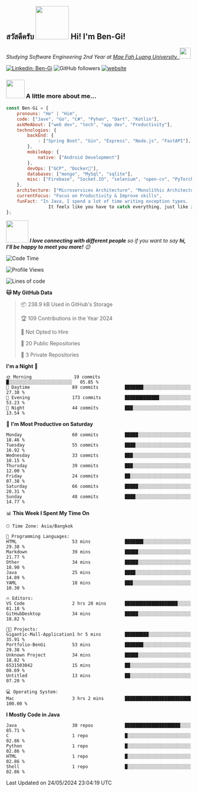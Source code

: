 <h2><p><a href="https://giphy.com/gifs/bread-L3nWlmgyqCeU8"></a></p>สวัสดีครับ <img src="https://media.giphy.com/media/L3nWlmgyqCeU8/giphy.gif" width="90" frameBorder="0" class="giphy-embed" allowFullScreen></img> Hi! I'm Ben-Gi!</h2>
<p><em>Studying Software Engineering 2nd Year at <a href="https://en.mfu.ac.th/home.html"> Mae Fah Luang University.
</a><img src="https://media.giphy.com/media/WUlplcMpOCEmTGBtBW/giphy.gif" width="30"> </em></p>


[![Linkedin: Ben-Gi](https://img.shields.io/badge/-BenGi-blue?style=flat-square&logo=Linkedin&logoColor=white&link=https://www.linkedin.com/in/nimit-tanbooutor-798139246/)](https://www.linkedin.com/in/nimit-tanbooutor-798139246/)
![GitHub followers](https://img.shields.io/github/followers/6531503042?label=Follow&style=social)
[![website](https://img.shields.io/badge/Website-46a2f1.svg?&style=flat-square&logo=Google-Chrome&logoColor=white&link=https://6531503042.github.io/Portfolio-BenGi/)](https://6531503042.github.io/Portfolio-BenGi/)

### <img src="https://media.giphy.com/media/VgCDAzcKvsR6OM0uWg/giphy.gif" width="50"> A little more about me...  

```javascript
const Ben-Gi = {
    pronouns: "He" | "Him",
    code: ["Jave", "Go", "C#", "Pyhon", "Dart", "Kotlin"],
    askMeAbout: ["web dev", "tech", "app dev", "Productivity"],
    technologies: {
        backEnd: {
            : ["Spring Boot", "Gin", "Express", "Node.js", "FastAPI"],
        },
        mobileApp: {
            native: ["Android Development"]
        },
        devOps: ["GCP", "Docker🐳"],
        databases: ["mongo", "MySql", "sqlite"],
        misc: ["Firebase", "Socket.IO", "selenium", "open-cv", "PyTorch"]
    },
    architecture: ["Microservices Architecture", "Monolithic Architecture", "Single page applications"],
    currentFocus: "Focus on Productivity & Improve skills",
    funFact: "In Java, I spend a lot of time writing exception types. 
                It feels like you have to catch everything, just like in baseball."
};
```

<img src="https://media.giphy.com/media/LnQjpWaON8nhr21vNW/giphy.gif" width="60"> <em><b>I love connecting with different people</b> so if you want to say <b>hi, I'll be happy to meet you more!</b> 😊</em>

<!--START_SECTION:waka-->
![Code Time](http://img.shields.io/badge/Code%20Time-3%20hrs%202%20mins-blue)

![Profile Views](http://img.shields.io/badge/Profile%20Views-235-blue)

![Lines of code](https://img.shields.io/badge/From%20Hello%20World%20I%27ve%20Written-1.1%20million%20lines%20of%20code-blue)

**🐱 My GitHub Data** 

> 📦 238.9 kB Used in GitHub's Storage 
 > 
> 🏆 109 Contributions in the Year 2024
 > 
> 🚫 Not Opted to Hire
 > 
> 📜 20 Public Repositories 
 > 
> 🔑 3 Private Repositories 
 > 
**I'm a Night 🦉** 

```text
🌞 Morning                19 commits          █░░░░░░░░░░░░░░░░░░░░░░░░   05.85 % 
🌆 Daytime                89 commits          ███████░░░░░░░░░░░░░░░░░░   27.38 % 
🌃 Evening                173 commits         █████████████░░░░░░░░░░░░   53.23 % 
🌙 Night                  44 commits          ███░░░░░░░░░░░░░░░░░░░░░░   13.54 % 
```
📅 **I'm Most Productive on Saturday** 

```text
Monday                   60 commits          █████░░░░░░░░░░░░░░░░░░░░   18.46 % 
Tuesday                  55 commits          ████░░░░░░░░░░░░░░░░░░░░░   16.92 % 
Wednesday                33 commits          ███░░░░░░░░░░░░░░░░░░░░░░   10.15 % 
Thursday                 39 commits          ███░░░░░░░░░░░░░░░░░░░░░░   12.00 % 
Friday                   24 commits          ██░░░░░░░░░░░░░░░░░░░░░░░   07.38 % 
Saturday                 66 commits          █████░░░░░░░░░░░░░░░░░░░░   20.31 % 
Sunday                   48 commits          ████░░░░░░░░░░░░░░░░░░░░░   14.77 % 
```


📊 **This Week I Spent My Time On** 

```text
🕑︎ Time Zone: Asia/Bangkok

💬 Programming Languages: 
HTML                     53 mins             ███████░░░░░░░░░░░░░░░░░░   29.38 % 
Markdown                 39 mins             █████░░░░░░░░░░░░░░░░░░░░   21.77 % 
Other                    34 mins             █████░░░░░░░░░░░░░░░░░░░░   18.90 % 
Java                     25 mins             ████░░░░░░░░░░░░░░░░░░░░░   14.09 % 
YAML                     18 mins             ███░░░░░░░░░░░░░░░░░░░░░░   10.30 % 

🔥 Editors: 
VS Code                  2 hrs 28 mins       ████████████████████░░░░░   81.18 % 
GitHubDesktop            34 mins             █████░░░░░░░░░░░░░░░░░░░░   18.82 % 

🐱‍💻 Projects: 
Gigantic-Mall-Application1 hr 5 mins         █████████░░░░░░░░░░░░░░░░   35.91 % 
Portfolio-BenGi          53 mins             ███████░░░░░░░░░░░░░░░░░░   29.38 % 
Unknown Project          34 mins             █████░░░░░░░░░░░░░░░░░░░░   18.82 % 
6531503042               15 mins             ██░░░░░░░░░░░░░░░░░░░░░░░   08.69 % 
Untitled                 13 mins             ██░░░░░░░░░░░░░░░░░░░░░░░   07.20 % 

💻 Operating System: 
Mac                      3 hrs 2 mins        █████████████████████████   100.00 % 
```

**I Mostly Code in Java** 

```text
Java                     30 repos            █████████████████████░░░░   85.71 % 
C                        1 repo              █░░░░░░░░░░░░░░░░░░░░░░░░   02.86 % 
Python                   1 repo              █░░░░░░░░░░░░░░░░░░░░░░░░   02.86 % 
HTML                     1 repo              █░░░░░░░░░░░░░░░░░░░░░░░░   02.86 % 
Shell                    1 repo              █░░░░░░░░░░░░░░░░░░░░░░░░   02.86 % 
```




 Last Updated on 24/05/2024 23:04:19 UTC
<!--END_SECTION:waka-->
